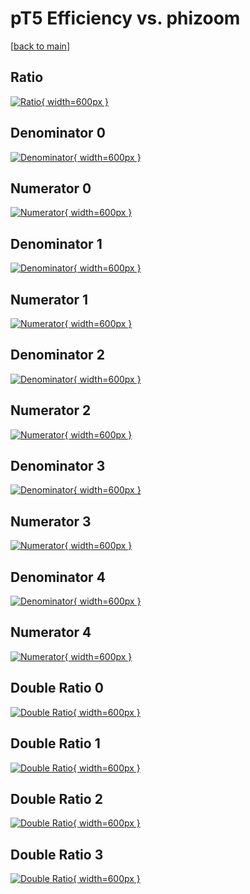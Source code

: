 # pT5 Efficiency vs. phizoom

[[back to main](./)]



## Ratio

[![Ratio](../mtv/var/pT5_base_0_1_eff_phizoom.png){ width=600px }](../mtv/var/pT5_base_0_1_eff_phizoom.pdf)

## Denominator 0

[![Denominator](../mtv/den/pT5_base_0_1_eff_phizoom_den0.png){ width=600px }](../mtv/den/pT5_base_0_1_eff_phizoom_den0.pdf)

## Numerator 0

[![Numerator](../mtv/num/pT5_base_0_1_eff_phizoom_num0.png){ width=600px }](../mtv/num/pT5_base_0_1_eff_phizoom_num0.pdf)

## Denominator 1

[![Denominator](../mtv/den/pT5_base_0_1_eff_phizoom_den1.png){ width=600px }](../mtv/den/pT5_base_0_1_eff_phizoom_den1.pdf)

## Numerator 1

[![Numerator](../mtv/num/pT5_base_0_1_eff_phizoom_num1.png){ width=600px }](../mtv/num/pT5_base_0_1_eff_phizoom_num1.pdf)

## Denominator 2

[![Denominator](../mtv/den/pT5_base_0_1_eff_phizoom_den2.png){ width=600px }](../mtv/den/pT5_base_0_1_eff_phizoom_den2.pdf)

## Numerator 2

[![Numerator](../mtv/num/pT5_base_0_1_eff_phizoom_num2.png){ width=600px }](../mtv/num/pT5_base_0_1_eff_phizoom_num2.pdf)

## Denominator 3

[![Denominator](../mtv/den/pT5_base_0_1_eff_phizoom_den3.png){ width=600px }](../mtv/den/pT5_base_0_1_eff_phizoom_den3.pdf)

## Numerator 3

[![Numerator](../mtv/num/pT5_base_0_1_eff_phizoom_num3.png){ width=600px }](../mtv/num/pT5_base_0_1_eff_phizoom_num3.pdf)

## Denominator 4

[![Denominator](../mtv/den/pT5_base_0_1_eff_phizoom_den4.png){ width=600px }](../mtv/den/pT5_base_0_1_eff_phizoom_den4.pdf)

## Numerator 4

[![Numerator](../mtv/num/pT5_base_0_1_eff_phizoom_num4.png){ width=600px }](../mtv/num/pT5_base_0_1_eff_phizoom_num4.pdf)

## Double Ratio 0

[![Double Ratio](../mtv/ratio/pT5_base_0_1_eff_phizoom_ratio0.png){ width=600px }](../mtv/ratio/pT5_base_0_1_eff_phizoom_ratio0.pdf)

## Double Ratio 1

[![Double Ratio](../mtv/ratio/pT5_base_0_1_eff_phizoom_ratio1.png){ width=600px }](../mtv/ratio/pT5_base_0_1_eff_phizoom_ratio1.pdf)

## Double Ratio 2

[![Double Ratio](../mtv/ratio/pT5_base_0_1_eff_phizoom_ratio2.png){ width=600px }](../mtv/ratio/pT5_base_0_1_eff_phizoom_ratio2.pdf)

## Double Ratio 3

[![Double Ratio](../mtv/ratio/pT5_base_0_1_eff_phizoom_ratio3.png){ width=600px }](../mtv/ratio/pT5_base_0_1_eff_phizoom_ratio3.pdf)

